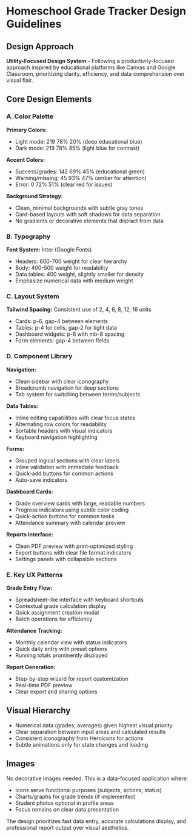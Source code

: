 # Homeschool Grade Tracker Design Guidelines

## Design Approach
**Utility-Focused Design System** - Following a productivity-focused approach inspired by educational platforms like Canvas and Google Classroom, prioritizing clarity, efficiency, and data comprehension over visual flair.

## Core Design Elements

### A. Color Palette
**Primary Colors:**
- Light mode: 219 78% 20% (deep educational blue)
- Dark mode: 219 78% 85% (light blue for contrast)

**Accent Colors:**
- Success/grades: 142 69% 45% (educational green)
- Warning/missing: 45 93% 47% (amber for attention)
- Error: 0 72% 51% (clear red for issues)

**Background Strategy:**
- Clean, minimal backgrounds with subtle gray tones
- Card-based layouts with soft shadows for data separation
- No gradients or decorative elements that distract from data

### B. Typography
**Font System:** Inter (Google Fonts)
- Headers: 600-700 weight for clear hierarchy
- Body: 400-500 weight for readability
- Data tables: 400 weight, slightly smaller for density
- Emphasize numerical data with medium weight

### C. Layout System
**Tailwind Spacing:** Consistent use of 2, 4, 6, 8, 12, 16 units
- Cards: p-6, gap-4 between elements
- Tables: p-4 for cells, gap-2 for tight data
- Dashboard widgets: p-6 with mb-8 spacing
- Form elements: gap-4 between fields

### D. Component Library

**Navigation:**
- Clean sidebar with clear iconography
- Breadcrumb navigation for deep sections
- Tab system for switching between terms/subjects

**Data Tables:**
- Inline editing capabilities with clear focus states
- Alternating row colors for readability
- Sortable headers with visual indicators
- Keyboard navigation highlighting

**Forms:**
- Grouped logical sections with clear labels
- Inline validation with immediate feedback
- Quick-add buttons for common actions
- Auto-save indicators

**Dashboard Cards:**
- Grade overview cards with large, readable numbers
- Progress indicators using subtle color coding
- Quick-action buttons for common tasks
- Attendance summary with calendar preview

**Reports Interface:**
- Clean PDF preview with print-optimized styling
- Export buttons with clear file format indicators
- Settings panels with collapsible sections

### E. Key UX Patterns

**Grade Entry Flow:**
- Spreadsheet-like interface with keyboard shortcuts
- Contextual grade calculation display
- Quick assignment creation modal
- Batch operations for efficiency

**Attendance Tracking:**
- Monthly calendar view with status indicators
- Quick daily entry with preset options
- Running totals prominently displayed

**Report Generation:**
- Step-by-step wizard for report customization
- Real-time PDF preview
- Clear export and sharing options

## Visual Hierarchy
- Numerical data (grades, averages) given highest visual priority
- Clear separation between input areas and calculated results
- Consistent iconography from Heroicons for actions
- Subtle animations only for state changes and loading

## Images
No decorative images needed. This is a data-focused application where:
- Icons serve functional purposes (subjects, actions, status)
- Charts/graphs for grade trends (if implemented)
- Student photos optional in profile areas
- Focus remains on clear data presentation

The design prioritizes fast data entry, accurate calculations display, and professional report output over visual aesthetics.